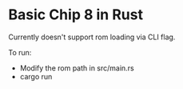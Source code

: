 # Basic Chip 8 in Rust

Currently doesn't support rom loading via CLI flag.

To run:
 * Modify the rom path in src/main.rs
 * cargo run

